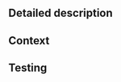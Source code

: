 <!--- Provide a general summary of your proposed changes as the title -->

## Detailed description
<!--- Provide a detailed description of the change you are proposing -->

## Context
<!--- Provide a description of the necessity of this change, including links to any open issues it solves -->

## Testing
<!--- Provide a description of the change has been tested, including details of the test environment -->